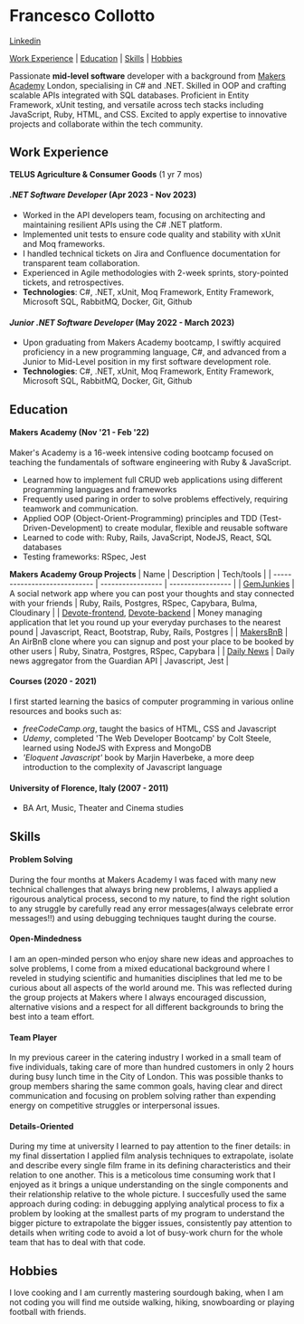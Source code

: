 # Francesco Collotto
[Linkedin](www.linkedin.com/in/francesco-collotto-a1a544232)

[Work Experience](#work-experience) | [Education](#education) | [Skills](#skills) | [Hobbies](#hobbies)

Passionate **mid-level software** developer with a background from [Makers Academy](https://makers.tech/) London, specialising in C# and .NET. Skilled in OOP and crafting scalable APIs integrated with SQL databases. Proficient in Entity Framework, xUnit testing, and versatile across tech stacks including JavaScript, Ruby, HTML, and CSS. Excited to apply expertise to innovative projects and collaborate within the tech community.

## Work Experience

**TELUS Agriculture & Consumer Goods** (1 yr 7 mos)
#### _.NET Software Developer_ (Apr 2023 - Nov 2023)

- Worked in the API developers team, focusing on architecting and maintaining resilient APIs using the C# .NET platform.
- Implemented unit tests to ensure code quality and stability with xUnit and Moq frameworks.
- I handled technical tickets on Jira and Confluence documentation for transparent team collaboration.
- Experienced in Agile methodologies with 2-week sprints, story-pointed tickets, and retrospectives.
- **Technologies**: C#, .NET, xUnit, Moq Framework, Entity Framework, Microsoft SQL, RabbitMQ, Docker, Git, Github

#### _Junior .NET Software Developer_ (May 2022 - March 2023)

- Upon graduating from Makers Academy bootcamp, I swiftly acquired proficiency in a new programming language, C#, and advanced from a Junior to Mid-Level position in my first software development role.
- **Technologies**: C#, .NET, xUnit, Moq Framework, Entity Framework, Microsoft SQL, RabbitMQ, Docker, Git, Github

## Education

#### Makers Academy (Nov '21 - Feb '22)
Maker's Academy is a 16-week intensive coding bootcamp focused on teaching the fundamentals of software engineering with Ruby & JavaScript.
- Learned how to implement full CRUD web applications using different programming languages and frameworks
- Frequently used paring in order to solve problems effectively, requiring teamwork and communication.
- Applied OOP (Object-Orient-Programming) principles and TDD (Test-Driven-Development) to create modular, flexible and reusable software
- Learned to code with: Ruby, Rails, JavaScript, NodeJS, React, SQL databases
- Testing frameworks: RSpec, Jest

**Makers Academy Group Projects**
| Name                         | Description       | Tech/tools        |
| ---------------------------- | ----------------- | ----------------- |
| [GemJunkies](https://github.com/FrancescoCollotto/acebook-ruby-junkies) | A social network app where you can post your thoughts and stay connected with your friends | Ruby, Rails, Postgres, RSpec, Capybara, Bulma, Cloudinary |
| [Devote-frontend](https://github.com/FrancescoCollotto/devote_frontend), [Devote-backend](https://github.com/FrancescoCollotto/devote_backend) | Money managing application that let you round up your everyday purchases to the nearest pound | Javascript, React, Bootstrap, Ruby, Rails, Postgres | 
| [MakersBnB](https://github.com/FrancescoCollotto/makersbnb) | An AirBnB clone where you can signup and post your place to be booked by other users | Ruby, Sinatra, Postgres, RSpec, Capybara |
| [Daily News](https://github.com/FrancescoCollotto/news-summary-challenge) | Daily news aggregator from the Guardian API | Javascript, Jest |

#### Courses (2020 - 2021)
I first started learning the basics of computer programming in various online resources and books such as:
- *freeCodeCamp.org*, taught the basics of HTML, CSS and Javascript
- *Udemy*, completed 'The Web Developer Bootcamp' by Colt Steele, learned using NodeJS with Express and MongoDB
- *'Eloquent Javascript'* book by Marjin Haverbeke, a more deep introduction to the complexity of Javascript language

#### University of Florence, Italy (2007 - 2011)

- BA Art, Music, Theater and Cinema studies

## Skills

#### Problem Solving
During the four months at Makers Academy I was faced with many new technical challenges that always bring new problems, I always applied a rigourous analytical process, second to my nature, to find the right solution to any struggle by carefully read any error messages(always celebrate error messages!!) and using debugging techniques taught during the course.

#### Open-Mindedness
I am an open-minded person who enjoy share new ideas and approaches to solve problems, I come from a mixed educational background where I reveled in studying scientific and humanities disciplines that led me to be curious about all aspects of the world around me. This was reflected during the group projects at Makers where I always encouraged discussion, alternative visions and a respect for all different backgrounds to bring the best into a team effort. 

#### Team Player
In my previous career in the catering industry I worked in a small team of five individuals, taking care of more than hundred customers in only 2 hours during busy lunch time in the City of London. This was possible thanks to group members sharing the same common goals, having clear and direct communication and focusing on problem solving rather than expending energy on competitive struggles or interpersonal issues.

#### Details-Oriented
During my time at university I learned to pay attention to the finer details: in my final dissertation I applied film analysis techniques to extrapolate, isolate and describe every single film frame in its defining characteristics and their relation to one another. This is a meticolous time consuming work that I enjoyed as it brings a unique understanding on the single components and their relationship relative to the whole picture. I succesfully used the same approach during coding: in debugging applying analytical process to fix a problem by looking at the smallest parts of my program to understand the bigger picture to extrapolate the bigger issues, consistently pay attention to details when writing code to avoid a lot of busy-work churn for the whole team that has to deal with that code.

## Hobbies

I love cooking and I am currently mastering sourdough baking, when I am not coding you will find me outside walking, hiking, snowboarding or playing football with friends.
